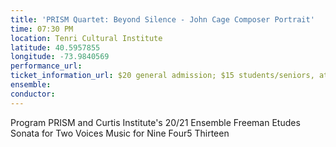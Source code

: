 ```yaml
---
title: 'PRISM Quartet: Beyond Silence - John Cage Composer Portrait'
time: 07:30 PM
location: Tenri Cultural Institute
latitude: 40.5957855
longitude: -73.9840569
performance_url: 
ticket_information_url: $20 general admission; $15 students/seniors, at door only (no reservations required)
ensemble: 
conductor: 
---
```

Program
PRISM and Curtis Institute's 20/21 Ensemble
Freeman Etudes
Sonata for Two Voices
Music for Nine
Four5
Thirteen